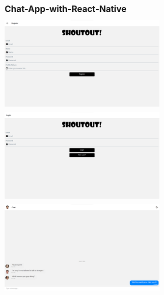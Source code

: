 # Chat-App-with-React-Native

![Register](https://github.com/ramirak/Chat-App-with-React-Native/blob/master/demo/Screenshot%202022-02-02%20113005.png)

![Login](https://github.com/ramirak/Chat-App-with-React-Native/blob/master/demo/Screenshot%202022-02-02%20112953.png)

![Chats](https://github.com/ramirak/Chat-App-with-React-Native/blob/master/demo/Screenshot%202022-02-02%20112938.png)
